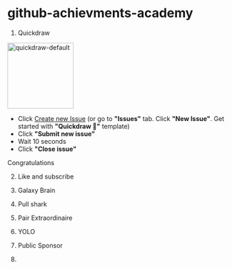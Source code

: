 # github-achievments-academy

1) Quickdraw

<img width="148" alt="quickdraw-default" src="https://user-images.githubusercontent.com/12344862/179227017-a2f0dfdd-6c3d-4371-acbb-b8dc71be4419.png">



- Click [Create new Issue](https://github.com/Puliczek/github-achievments-academy/issues/new?assignees=&labels=Quickdraw&template=quickdraw---.md&title=%5BQuickdraw%5D+I+am+here+to+learn+how+to+open+and+close+issues+on+Github%21+%F0%9F%A4%A0)
(or go to **"Issues"** tab. Click **"New Issue"**. Get started with **"Quickdraw 🤠"** template)
- Click **"Submit new issue"**
- Wait 10 seconds
- Click **"Close issue"**

Congratulations 

2) Like and subscribe

3) Galaxy Brain

4) Pull shark

5) Pair Extraordinaire

6) YOLO

7) Public Sponsor

8) 
